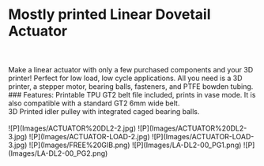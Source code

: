 # Mostly printed Linear Dovetail Actuator 
<br/>
<br/>
Make a linear actuator with only a few purchased components and your 3D printer! Perfect for low load, low cycle applications. All you need is a 3D printer, a stepper motor, bearing balls, fasteners, and PTFE bowden tubing.
<br/>
### Features:
Printable TPU GT2 belt file included, prints in vase mode. It is also compatible with a standard GT2 6mm wide belt.<br/>
3D Printed idler pulley with integrated caged bearing balls.<br/>
<br/>
![P](Images/ACTUATOR%20DL2-2.jpg)
![P](Images/ACTUATOR%20DL2-3.jpg)
![P](Images/ACTUATOR-LOAD-2.jpg)
![P](Images/ACTUATOR-LOAD-3.jpg)
![P](Images/FREE%20GIB.png)
![P](Images/LA-DL2-00_PG1.png)
![P](Images/LA-DL2-00_PG2.png)
